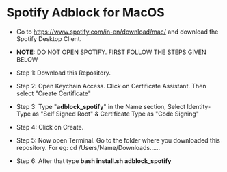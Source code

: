 # Spotify Adblock for MacOS


- Go to https://www.spotify.com/in-en/download/mac/ and download the Spotify Desktop Client.

- **NOTE:** DO NOT OPEN SPOTIFY. FIRST FOLLOW THE STEPS GIVEN BELOW

- Step 1: Download this Repository.
- Step 2: Open Keychain Access. Click on Certificate Assistant. Then select "Create Certificate"
- Step 3: Type "**adblock_spotify**" in the Name section, Select Identity-Type as "Self Signed Root" & Certificate Type as "Code Signing"
- Step 4: Click on Create.
- Step 5: Now open Terminal. Go to the folder where you downloaded this repository. For eg: cd /Users/Name/Downloads......
- Step 6: After that type **bash install.sh adblock_spotify**
